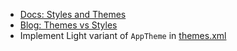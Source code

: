 - [Docs: Styles and Themes](https://developer.android.com/develop/ui/views/theming/themes)
- [Blog: Themes vs Styles](https://medium.com/androiddevelopers/android-styling-themes-vs-styles-ebe05f917578)
- Implement Light variant of `AppTheme`
  in [themes.xml](course://lesson1/task5/library/src/main/res/values/themes.xml)
